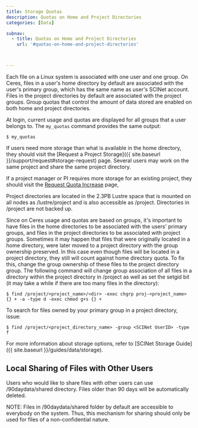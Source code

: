 ```yaml
---
title: Storage Quotas
description: Quotas on Home and Project Directories
categories: [Data]

subnav:
  - title: Quotas on Home and Project Directories
    url: '#quotas-on-home-and-project-directories'



---
```


Each file on a Linux system is associated with one user and one group. On Ceres, files in a user's home directory by default are associated with the user's primary group, which has the same name as user's SCINet account. Files in the project directories by default are associated with the project groups. Group quotas that control the amount of data stored are enabled on both home and project directories.

At login, current usage and quotas are displayed for all groups that a user belongs to. The `my_quotas` command provides the same output:
```
$ my_quotas
```

<!--excerpt-->

If users need more storage than what is available in the home directory, they should visit the [Request a Project Storage]({{ site.baseurl }}/support/request#storage-request) page. Several users may work on the same project and share the same project directory.

If a project manager or PI requires more storage for an existing project, they should visit the [Request Quota Increase](https://scinet.usda.gov/support/request#to-request-a-quota-increase-for-an-existing-scinet-project-allocation) page, 

Project directories are located in the 2.3PB Lustre space that is mounted on all nodes as /lustre/project and is also accessible as /project. Directories in /project are not backed up.

Since on Ceres usage and quotas are based on groups, it's important to have files in the home directories to be associated with the users' primary groups, and files in the project directories to be associated with project groups. Sometimes it may happen that files that were originally located in a home directory, were later moved to a project directory with the group ownership preserved. In this case even though files will be located in a project directory, they still will count against home directory quota. To fix this, change the group ownership of these files to the project directory group. The following command will change group association of all files in a directory within the project directory in /project as well as set the setgid bit (it may take a while if there are too many files in the directory):
```
$ find /project/<project_name>/<dir> -exec chgrp proj-<project_name> {} + -a -type d -exec chmod g+s {} + 
```

To search for files owned by your primary group in a project directory, issue:
```
$ find /project/<project_directory_name> -group <SCINet UserID> -type f
```

For more information about storage options, refer to [SCINet Storage Guide]({{ site.baseurl }}/guides/data/storage).

## Local Sharing of Files with Other Users
Users who would like to share files with other users can use /90daydata/shared directory. Files older than 90 days will be automatically deleted.

NOTE: Files in /90daydata/shared folder by default are accessible to everybody on the system. Thus, this mechanism for sharing should only be used for files of a non-confidential nature.
